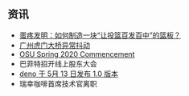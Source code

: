 ## 资讯

- [蛋疼发明：如何制造一块“让投篮百发百中”的篮板？](https://weibointl.api.weibo.cn/share/144821757.html?weibo_id=4501294645833399)
- [广州虎门大桥异常抖动](https://weibointl.api.weibo.cn/share/144747969.html?weibo_id=4501285464272816)
- [OSU Spring 2020 Commencement](https://livestream.com/wosu/osuspring2020)
- 巴菲特招开线上股东大会
- [deno 于 5月 13 日发布 1.0 版本](https://github.com/denoland/deno)
- 瑞幸咖啡首席技术官离职
